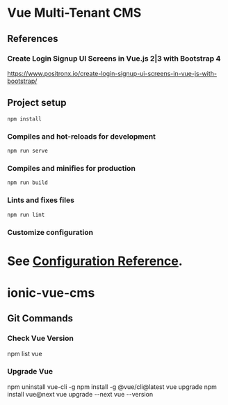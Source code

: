 # Vue Multi-Tenant CMS

## References
### Create Login Signup UI Screens in Vue.js 2|3 with Bootstrap 4
https://www.positronx.io/create-login-signup-ui-screens-in-vue-js-with-bootstrap/

## Project setup
```
npm install
```

### Compiles and hot-reloads for development
```
npm run serve
```

### Compiles and minifies for production
```
npm run build
```

### Lints and fixes files
```
npm run lint
```

### Customize configuration
See [Configuration Reference](https://cli.vuejs.org/config/).
=======
# ionic-vue-cms

## Git Commands
### Check Vue Version
npm list vue
### Upgrade Vue 
npm uninstall vue-cli -g
npm install -g @vue/cli@latest
vue upgrade
npm install vue@next
vue upgrade --next
vue --version
